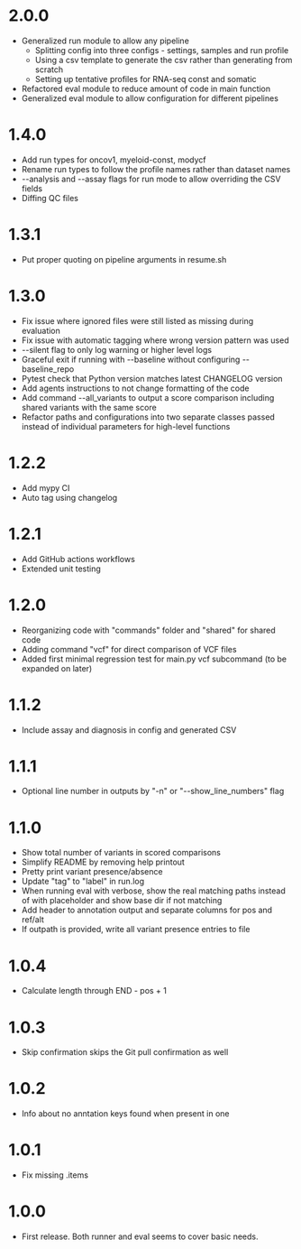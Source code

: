 # 2.0.0

* Generalized run module to allow any pipeline
    * Splitting config into three configs - settings, samples and run profile
    * Using a csv template to generate the csv rather than generating from scratch
    * Setting up tentative profiles for RNA-seq const and somatic
* Refactored eval module to reduce amount of code in main function
* Generalized eval module to allow configuration for different pipelines

# 1.4.0

* Add run types for oncov1, myeloid-const, modycf
* Rename run types to follow the profile names rather than dataset names
* --analysis and --assay flags for run mode to allow overriding the CSV fields
* Diffing QC files

# 1.3.1

* Put proper quoting on pipeline arguments in resume.sh

# 1.3.0

* Fix issue where ignored files were still listed as missing during evaluation
* Fix issue with automatic tagging where wrong version pattern was used
* --silent flag to only log warning or higher level logs
* Graceful exit if running with --baseline without configuring --baseline_repo
* Pytest check that Python version matches latest CHANGELOG version
* Add agents instructions to not change formatting of the code
* Add command --all_variants to output a score comparison including shared variants with the same score
* Refactor paths and configurations into two separate classes passed instead of individual parameters for high-level functions

# 1.2.2

* Add mypy CI
* Auto tag using changelog

# 1.2.1

* Add GitHub actions workflows
* Extended unit testing

# 1.2.0

* Reorganizing code with "commands" folder and "shared" for shared code
* Adding command "vcf" for direct comparison of VCF files
* Added first minimal regression test for main.py vcf subcommand (to be expanded on later)

# 1.1.2

* Include assay and diagnosis in config and generated CSV

# 1.1.1

* Optional line number in outputs by "-n" or "--show_line_numbers" flag

# 1.1.0

* Show total number of variants in scored comparisons
* Simplify README by removing help printout
* Pretty print variant presence/absence
* Update "tag" to "label" in run.log
* When running eval with verbose, show the real matching paths instead of with placeholder and show base dir if not matching
* Add header to annotation output and separate columns for pos and ref/alt
* If outpath is provided, write all variant presence entries to file

# 1.0.4

* Calculate length through END - pos + 1

# 1.0.3

* Skip confirmation skips the Git pull confirmation as well

# 1.0.2

* Info about no anntation keys found when present in one

# 1.0.1

* Fix missing .items

# 1.0.0

* First release. Both runner and eval seems to cover basic needs.
